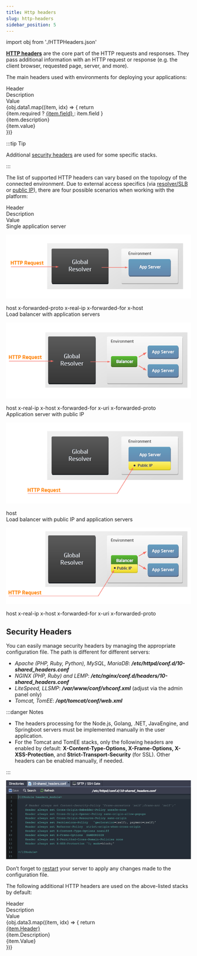 ```yaml
---
title: Http headers
slug: http-headers
sidebar_position: 5
---
```


import obj from './HTTPHeaders.json'

**[HTTP headers](https://developer.mozilla.org/en-US/docs/Web/HTTP/Headers)** are the core part of the HTTP requests and responses. They pass additional information with an HTTP request or response (e.g. the client browser, requested page, server, and more).

The main headers used with environments for deploying your applications:

<div style={{
        width: '100%',
        margin: '0 0 5rem 0',
        borderRadius: '7px',
        overflow: 'hidden',
    }} >
    <div>
        <div style={{
            width: '100%',
            height: 'auto',
            border: '1px solid var(--ifm-toc-border-color)',
            display: 'grid', 
            fontWeight: '500',
            color: 'var(--table-color-primary)',
            background: 'var(--table-bg-primary-t2)', 
            gridTemplateColumns: '1fr 2fr 1fr',
            overflow: 'hidden',
        }}>
            <div style={{
                display: 'flex', 
                alignItems: 'center', 
                justifyContent: 'center',
                padding: '20px',
                wordBreak: 'break-all',
                borderRight: '1px solid var(--ifm-toc-border-color)',
            }}>
                Header
            </div>
            <div style={{
                display: 'flex', 
                alignItems: 'center', 
                justifyContent: 'center',
                padding: '20px',
                borderRight: '1px solid var(--ifm-toc-border-color)',
                wordBreak: 'break-all'
            }}>
               Description
            </div>
            <div style={{
                display: 'flex', 
                alignItems: 'center', 
                justifyContent: 'center',
                padding: '20px',
                borderRight: '1px solid var(--ifm-toc-border-color)',
                wordBreak: 'break-all'
            }}>
                Value
            </div> 
        </div>
        {obj.data1.map((item, idx) => {
            return <div key={idx} style={{
            width: '100%',
            height: 'auto',
            border: '1px solid var(--ifm-toc-border-color)',
            display: 'grid', 
            gridTemplateColumns: '1fr 2fr 1fr',
            fontWeight: '400',
        }}>
            <div style={{
                padding: '20px',
                borderRight: '1px solid var(--ifm-toc-border-color)',
                background: 'var(--table-bg-primary-t1)',
                display: 'flex', 
                alignItems: 'center', 
                justifyContent: 'flex-start',
                wordBreak: 'break-all',
                padding: '20px',
            }}>
                {item.required ? <a href={item.url}>
                    {item.field}
                </a> : 
                item.field
                }
            </div>
            <div style={{
                padding: '20px',
                wordBreak: 'break-all'
            }}>
                {item.description}
            </div>
            <div style={{
                wordBreak: 'break-all',
                 padding: '20px',
            }}>
                {item.value}
            </div>
        </div> 
        })}
    </div> 
</div>

:::tip Tip

Additional [security headers](http://localhost:3000/docs/environment-management/http-headers#security-headers) are used for some specific stacks.

:::

The list of supported HTTP headers can vary based on the topology of the connected environment. Due to external access specifics (via [resolver/SLB](http://localhost:3000/docs/application-setting/external-access-to-applications/shared-load-balancer) or [public IP](/docs/application-setting/external-access-to-applications/public-ip)), there are four possible scenarios when working with the platform:

<div style={{
        width: '100%',
        margin: '0 0 5rem 0',
        borderRadius: '7px',
        overflow: 'hidden',
    }} >
    <div>
        <div style={{
            width: '100%',
            height: 'auto',
            border: '1px solid var(--ifm-toc-border-color)',
            display: 'grid', 
            fontWeight: '500',
            color: 'var(--table-color-primary)',
            background: 'var(--table-bg-primary-t2)', 
            gridTemplateColumns: '1fr 2fr 1fr',
            overflow: 'hidden',
        }}>
            <div style={{
                display: 'flex', 
                alignItems: 'center', 
                justifyContent: 'center',
                padding: '20px',
                wordBreak: 'break-all',
                borderRight: '1px solid var(--ifm-toc-border-color)',
            }}>
                Header
            </div>
            <div style={{
                display: 'flex', 
                alignItems: 'center', 
                justifyContent: 'center',
                padding: '20px',
                borderRight: '1px solid var(--ifm-toc-border-color)',
                wordBreak: 'break-all'
            }}>
               Description
            </div>
            <div style={{
                display: 'flex', 
                alignItems: 'center', 
                justifyContent: 'center',
                padding: '20px',
                borderRight: '1px solid var(--ifm-toc-border-color)',
                wordBreak: 'break-all'
            }}>
                Value
            </div> 
        </div>
        <div style={{
            width: '100%',
            height: 'auto',
            border: '1px solid var(--ifm-toc-border-color)',
            display: 'grid', 
            gridTemplateColumns: '1fr 2fr 1fr',
            fontWeight: '400',
        }}>
            <div style={{
                padding: '20px',
                borderRight: '1px solid var(--ifm-toc-border-color)',
                background: 'var(--table-bg-primary-t1)',
                display: 'flex', 
                alignItems: 'center', 
                justifyContent: 'flex-start',
                wordBreak: 'break-all',
                padding: '20px',
            }}>
Single application server	
            </div>
<div style={{
    padding: '20px',
    wordBreak: 'break-all'
}}>

![Locale Dropdown](./img/HTTPHeaders/01-slb-to-app-server.png)

</div>
            <div style={{
                wordBreak: 'break-all',
                 padding: '20px',
            }}>
host x-forwarded-proto x-real-ip x-forwarded-for x-host
            </div>
        </div> 
        <div style={{
            width: '100%',
            height: 'auto',
            border: '1px solid var(--ifm-toc-border-color)',
            display: 'grid', 
            gridTemplateColumns: '1fr 2fr 1fr',
            fontWeight: '400',
        }}>
            <div style={{
                padding: '20px',
                borderRight: '1px solid var(--ifm-toc-border-color)',
                background: 'var(--table-bg-primary-t1)',
                display: 'flex', 
                alignItems: 'center', 
                justifyContent: 'flex-start',
                wordBreak: 'break-all',
                padding: '20px',
            }}>
Load balancer with application servers
            </div>
<div style={{
    padding: '20px',
    wordBreak: 'break-all'
}}>

![Locale Dropdown](./img/HTTPHeaders/02-slb-to-load-balancer.png)

</div>
            <div style={{
                wordBreak: 'break-all',
                 padding: '20px',
            }}>
host x-real-ip x-host x-forwarded-for x-uri x-forwarded-proto
            </div>
        </div> 
        <div style={{
            width: '100%',
            height: 'auto',
            border: '1px solid var(--ifm-toc-border-color)',
            display: 'grid', 
            gridTemplateColumns: '1fr 2fr 1fr',
            fontWeight: '400',
        }}>
            <div style={{
                padding: '20px',
                borderRight: '1px solid var(--ifm-toc-border-color)',
                background: 'var(--table-bg-primary-t1)',
                display: 'flex', 
                alignItems: 'center', 
                justifyContent: 'flex-start',
                wordBreak: 'break-all',
                padding: '20px',
            }}>
Application server with public IP	
            </div>
<div style={{
    padding: '20px',
    wordBreak: 'break-all'
}}>

![Locale Dropdown](./img/HTTPHeaders/03-public-ip-to-app-server.png)

</div>
            <div style={{
                wordBreak: 'break-all',
                 padding: '20px',
            }}>
host
            </div>
        </div> 
        <div style={{
            width: '100%',
            height: 'auto',
            border: '1px solid var(--ifm-toc-border-color)',
            display: 'grid', 
            gridTemplateColumns: '1fr 2fr 1fr',
            fontWeight: '400',
        }}>
            <div style={{
                padding: '20px',
                borderRight: '1px solid var(--ifm-toc-border-color)',
                background: 'var(--table-bg-primary-t1)',
                display: 'flex', 
                alignItems: 'center', 
                justifyContent: 'flex-start',
                wordBreak: 'break-all',
                padding: '20px',
            }}>
Load balancer with public IP and application servers	
            </div>
<div style={{
    padding: '20px',
    wordBreak: 'break-all'
}}>

![Locale Dropdown](./img/HTTPHeaders/04-public-ip-to-load-balancer.png)

</div>
            <div style={{
                wordBreak: 'break-all',
                 padding: '20px',
            }}>
host x-real-ip x-host x-forwarded-for x-uri x-forwarded-proto
            </div>
        </div> 
    </div> 
</div>

## Security Headers

You can easily manage security headers by managing the appropriate configuration file. The path is different for different servers:

- _Apache (PHP, Ruby, Python), MySQL, MariaDB_: **_/etc/httpd/conf.d/10-shared_headers.conf_**
- _NGINX (PHP, Ruby) and LEMP_: **_/etc/nginx/conf.d/headers/10-shared_headers.conf_**
- _LiteSpeed, LLSMP_: **_/var/www/conf/vhconf.xml_** (adjust via the admin panel only)
- _Tomcat, TomEE_: **_/opt/tomcat/conf/web.xml_**

:::danger Notes

- The headers processing for the Node.js, Golang, .NET, JavaEngine, and Springboot servers must be implemented manually in the user application.
- For the Tomcat and TomEE stacks, only the following headers are enabled by default: **X-Content-Type-Options, X-Frame-Options, X-XSS-Protection**, and **Strict-Transport-Security** (for SSL). Other headers can be enabled manually, if needed.

:::

![Locale Dropdown](./img/HTTPHeaders/05-security-headers-configuration-file.png)

Don’t forget to <u>restart</u> your server to apply any changes made to the configuration file.

The following additional HTTP headers are used on the above-listed stacks by default:

<div style={{
        width: '100%',
        margin: '0 0 5rem 0',
        borderRadius: '7px',
        overflow: 'hidden',
    }} >
    <div>
        <div style={{
            width: '100%',
            height: 'auto',
            border: '1px solid var(--ifm-toc-border-color)',
            display: 'grid', 
            fontWeight: '500',
            color: 'var(--table-color-primary)',
            background: 'var(--table-bg-primary-t2)', 
            gridTemplateColumns: '1fr 2fr 1fr',
            overflow: 'hidden',
        }}>
            <div style={{
                display: 'flex', 
                alignItems: 'center', 
                justifyContent: 'center',
                padding: '20px',
                wordBreak: 'break-all',
                borderRight: '1px solid var(--ifm-toc-border-color)',
            }}>
                Header
            </div>
            <div style={{
                display: 'flex', 
                alignItems: 'center', 
                justifyContent: 'center',
                padding: '20px',
                borderRight: '1px solid var(--ifm-toc-border-color)',
                wordBreak: 'break-all'
            }}>
               Description
            </div>
            <div style={{
                display: 'flex', 
                alignItems: 'center', 
                justifyContent: 'center',
                padding: '20px',
                borderRight: '1px solid var(--ifm-toc-border-color)',
                wordBreak: 'break-all'
            }}>
                Value
            </div> 
        </div>
        {obj.data3.map((item, idx) => {
          return <div key={idx} style={{
            width: '100%',
            height: 'auto',
            border: '1px solid var(--ifm-toc-border-color)',
            display: 'grid', 
            gridTemplateColumns: '1fr 2fr 1fr',
            fontWeight: '400',
        }}>
            <div style={{
                padding: '20px',
                borderRight: '1px solid var(--ifm-toc-border-color)',
                background: 'var(--table-bg-primary-t1)',
                display: 'flex', 
                alignItems: 'center', 
                justifyContent: 'flex-start',
                wordBreak: 'break-all',
                padding: '20px',
            }}>
            <a href={item.url}>
                {item.Header}
            </a> 
            </div>
            <div style={{
                padding: '20px',
                wordBreak: 'break-all'
            }}>
                {item.Description}
            </div>
            <div style={{
                wordBreak: 'break-all',
                 padding: '20px',
            }}>
                {item.Value}
            </div>
        </div> 
        })}
    </div> 
</div>
